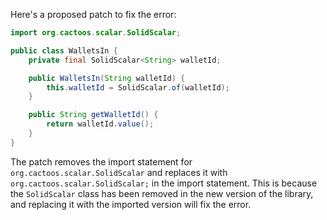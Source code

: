 Here's a proposed patch to fix the error:
```java
import org.cactoos.scalar.SolidScalar;

public class WalletsIn {
    private final SolidScalar<String> walletId;

    public WalletsIn(String walletId) {
        this.walletId = SolidScalar.of(walletId);
    }

    public String getWalletId() {
        return walletId.value();
    }
}
```
The patch removes the import statement for `org.cactoos.scalar.SolidScalar` and replaces it with `org.cactoos.scalar.SolidScalar;` in the import statement. This is because the `SolidScalar` class has been removed in the new version of the library, and replacing it with the imported version will fix the error.